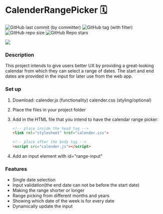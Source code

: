 # CalenderRangePicker 🗓️
![GitHub last commit (by committer)](https://img.shields.io/github/last-commit/Simo-NBU-100673/CalenderRangePicker)
![GitHub tag (with filter)](https://img.shields.io/github/v/tag/Simo-NBU-100673/CalenderRangePicker?label=latest-release)
![GitHub repo size](https://img.shields.io/github/repo-size/Simo-NBU-100673/CalenderRangePicker)
![GitHub Repo stars](https://img.shields.io/github/stars/Simo-NBU-100673/CalenderRangePicker)

<img src="https://user-images.githubusercontent.com/81335974/264511131-d8c1e05c-7306-4b53-9c90-cd0aa4aa0c10.gif">

### Description
This project intends to give users better UX by providing a great-looking calendar from which they can select a range of dates.
The start and end dates are provided in the input for later use from the web app.

### Set up
1. Download:
    calender.js (functionality)
    calender.css (styling/optional)
2. Place the files in your project folder
3. Add in the HTML file that you intend to have the calendar range picker:
   ```HTML
   <!-- place inside the head tag -->
   <link rel="stylesheet" href="calender.css">
   ```
   
   ```HTML
   <!-- place after the body tag -->
   <script src="calender.js"></script>
   ```
5. Add an input element with id="range-input"
### Features
- Single date selection
- Input validation(the end date can not be before the start date)
- Making the range shorter or longer
- Range picking from different months and years
- Showing which date of the week is for every date
- Dynamically update the input
